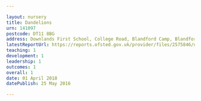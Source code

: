 ```yaml
---

layout: nursery
title: Dandelions
urn: 141097
postcode: DT11 8BG
address: Downlands First School, College Road, Blandford Camp, Blandford Forum, Dorset, DT11 8BG
latestReportUrl: https://reports.ofsted.gov.uk/provider/files/2575846/urn/141097.pdf
teaching: 1
development: 1
leadership: 1
outcomes: 1
overall: 1
date: 01 April 2018 
datePublish: 25 May 2016

---
```

